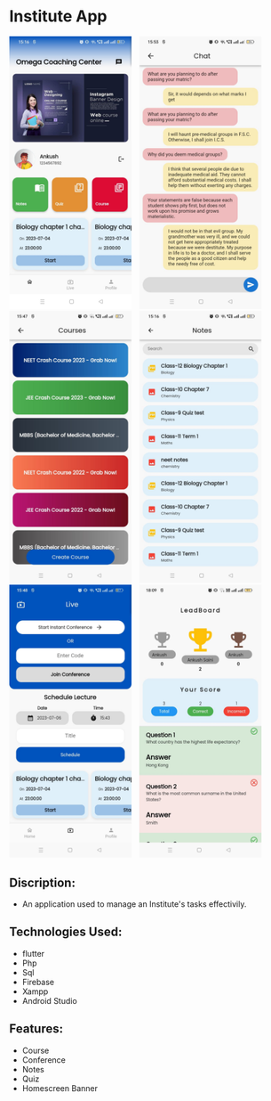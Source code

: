 # Institute App
  <p><img src="https://github.com/narza05/schoolapp/blob/master/assets/WhatsApp%20Image%202023-07-06%20at%2015.55.05%20(1).jpeg" width="220" alt="accessibility text" style="margin-right: 10px;"/>
  <img src="https://github.com/narza05/schoolapp/blob/master/assets/WhatsApp%20Image%202023-07-06%20at%2015.55.03.jpeg" width="220" alt="accessibility text"style="margin-right: 10px;"/>
<img src="https://github.com/narza05/schoolapp/blob/master/assets/WhatsApp%20Image%202023-07-06%20at%2015.55.04.jpeg" width="220" alt="accessibility text"style="margin-right: 10px;"/>
<img src="https://github.com/narza05/schoolapp/blob/master/assets/WhatsApp%20Image%202023-07-06%20at%2015.55.05.jpeg" width="220" alt="accessibility text"style="margin-right: 10px;"/>
  <img src="https://github.com/narza05/schoolapp/blob/master/assets/WhatsApp%20Image%202023-07-06%20at%2015.55.03%20(1).jpeg" width="220" alt="accessibility text"style="margin-right: 10px;"/>
  <img src="https://github.com/narza05/schoolapp/blob/master/assets/WhatsApp%20Image%202023-06-24%20at%2018.09.54.jpeg" width="220" alt="accessibility text"style="margin-right: 10px;"/></p>

## Discription: 

* An application used to manage an Institute's tasks effectivily. 

## Technologies Used: 
* flutter 
* Php
* Sql 
* Firebase
* Xampp
* Android Studio



## Features: 

* Course
* Conference
* Notes
* Quiz
* Homescreen Banner




